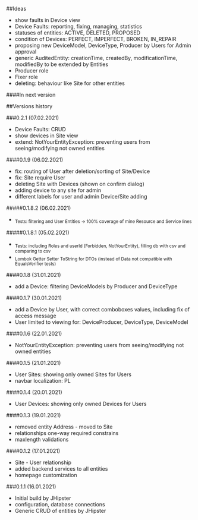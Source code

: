 ##Ideas

- show faults in Device view
- Device Faults: reporting, fixing, managing, statistics
- statuses of entities: ACTIVE, DELETED, PROPOSED
- condition of Devices: PERFECT, IMPERFECT, BROKEN, IN_REPAIR
- proposing new DeviceModel, DeviceType, Producer by Users for Admin approval
- generic AuditedEntity: creationTime, createdBy, modificationTime, modifiedBy to be extended by Entities
- Producer role
- Fixer role
- deleting: behaviour like Site for other entities

####In next version

##Versions history

###0.2.1 (07.02.2021)

- Device Faults: CRUD
- show devices in Site view
- extend: NotYourEntityException: preventing users from seeing/modifying not owned entities

####0.1.9 (06.02.2021)

- fix: routing of User after deletion/sorting of Site/Device
- fix: Site require User
- deleting Site with Devices (shown on confirm dialog)
- adding device to any site for admin
- different labels for user and admin Device/Site adding

#####0.1.8.2 (06.02.2021)

- <sub>Tests: filtering and User Entities -> 100% coverage of mine Resource and Service lines

#####0.1.8.1 (05.02.2021)

- <sub>Tests: including Roles and userId (Forbidden, NotYourEntity), filling db with csv and comparing to csv
- <sub>Lombok Getter Setter ToString for DTOs (instead of Data not compatible with EqualsVerifier tests)

####0.1.8 (31.01.2021)

- add a Device: filtering DeviceModels by Producer and DeviceType

####0.1.7 (30.01.2021)

- add a Device by User, with correct comboboxes values, including fix of access message
- User limited to viewing for: DeviceProducer, DeviceType, DeviceModel

####0.1.6 (22.01.2021)

- NotYourEntityException: preventing users from seeing/modifying not owned entities

####0.1.5 (21.01.2021)

- User Sites: showing only owned Sites for Users
- navbar localization: PL

####0.1.4 (20.01.2021)

- User Devices: showing only owned Devices for Users

####0.1.3 (19.01.2021)

- removed entity Address - moved to Site
- relationships one-way required constrains
- maxlength validations

####0.1.2 (17.01.2021)

- Site - User relationship
- added backend services to all entities
- homepage customization

###0.1.1 (16.01.2021)

- Initial build by JHipster
- configuration, database connections
- Generic CRUD of entities by JHipster
